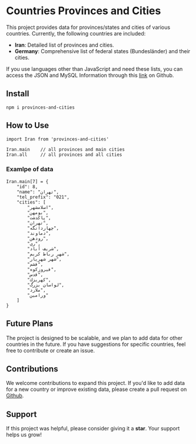 # Countries Provinces and Cities

This project provides data for provinces/states and cities of various countries. Currently, the following countries are included:

- **Iran**: Detailed list of provinces and cities.
- **Germany**: Comprehensive list of federal states (Bundesländer) and their cities.

If you use languages other than JavaScript and need these lists, you can access the JSON and MySQL Information through this [link](https://github.com/mohammad-prb/provinces-and-cities) on Github.

## Install
    npm i provinces-and-cities

## How to Use
    import Iran from 'provinces-and-cities'
    
    Iran.main    // all provinces and main cities
    Iran.all     // all provinces and all cities

### Examlpe of data
    Iran.main[7] = {
        "id": 8,
        "name": "تهران",
        "tel_prefix": "021",
        "cities": [
            "اسلامشهر",
            "بومهن",
            "پاكدشت",
            "تهران",
            "چهاردانگه",
            "دماوند",
            "رودهن",
            "ري",
            "شريف آباد",
            "شهر رباط كريم",
            "شهر شهريار",
            "فشم",
            "فيروزكوه",
            "قدس",
            "كهريزك",
            "لواسان بزرگ",
            "ملارد",
            "ورامين"
        ]
    }

## Future Plans
The project is designed to be scalable, and we plan to add data for other countries in the future. If you have suggestions for specific countries, feel free to contribute or create an issue.

## Contributions
We welcome contributions to expand this project. If you'd like to add data for a new country or improve existing data, please create a pull request on [Github](https://github.com/mohammad-prb/provinces-and-cities-package).

## Support
If this project was helpful, please consider giving it a **star**. Your support helps us grow!
